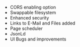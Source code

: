 
+ CORS enabling option
+ Swappable filesystem
+ Enhanced security
+ Links to E-Mail and Files added
+ Page scheduler
+ JsonLd
+ UI Bugs and improvements

